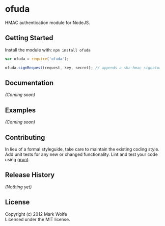 # ofuda

HMAC authentication module for NodeJS.

## Getting Started
Install the module with: `npm install ofuda`

```javascript
var ofuda = require('ofuda');

ofuda.signRequest(request, key, secret); // appends a sha-hmac signature to the request
```

## Documentation
_(Coming soon)_

## Examples
_(Coming soon)_

## Contributing
In lieu of a formal styleguide, take care to maintain the existing coding style. Add unit tests for any new or changed functionality. Lint and test your code using [grunt](https://github.com/cowboy/grunt).

## Release History
_(Nothing yet)_

## License
Copyright (c) 2012 Mark Wolfe  
Licensed under the MIT license.
